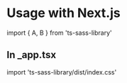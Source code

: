 # Usage with Next.js

import { A, B } from 'ts-sass-library'


## In _app.tsx

import 'ts-sass-library/dist/index.css'